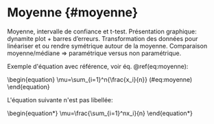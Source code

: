 # Moyenne {#moyenne}



Moyenne, intervalle de confiance et t-test. Présentation graphique: dynamite plot + barres d’erreurs. Transformation des données pour linéariser et ou rendre symétrique autour de la moyenne. Comparaison moyenne/médiane => paramétrique versus non paramétrique.

Exemple d'équation avec référence, voir éq. \@ref(eq:moyenne):

\begin{equation} 
  \mu=\sum_{i=1}^n{\frac{x_i}{n}}
  (\#eq:moyenne)
\end{equation} 

L'équation suivante n'est pas libellée:

\begin{equation*} 
  \mu=\frac{\sum_{i=1}^nx_i}{n}
\end{equation*}
